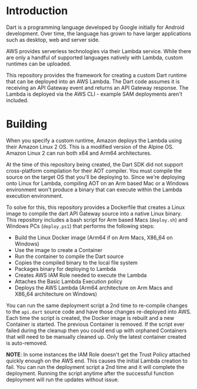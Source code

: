 # Introduction

Dart is a programming language developed by Google initially for Android development. Over time, the language has grown to have larger applications such as desktop, web and server side.

AWS provides serverless technologies via their Lambda service. While there are only a handful of supported languages natively with Lambda, custom runtimes can be uploaded. 

This repository provides the framework for creating a custom Dart runtime that can be deployed into an AWS Lambda. The Dart code assumes it is receiving an API Gateway event and returns an API Gateway response. The Lambda is deployed via the AWS CLI - example SAM deployments aren't included.

# Building

When you specify a custom runtime, Amazon deploys the Lambda using their Amazon Linux 2 OS. This is a modified version of the Alpine OS. Amazon Linux 2 can run both x64 and Arm64 architectures.

At the time of this repository being created, the Dart SDK did not support cross-platform compilation for their AOT compiler. You must compile the source on the target OS that you'll be deploying to. Since we're deploying onto Linux for Lambda, compiling AOT on an Arm based Mac or a Windows environment won't produce a binary that can execute within the Lambda execution environment.

To solve for this, this repository provides a Dockerfile that creates a Linux image to compile the dart API Gateway source into a native Linux binary. This repository includes a bash script for Arm based Macs (`deploy.sh`) and Windows PCs (`deploy.ps1`) that performs the following steps: 

- Build the Linux Docker image (Arm64 if on Arm Macs, X86_64 on Windows)
- Use the image to create a Container
- Run the container to compile the Dart source
- Copies the compiled binary to the local file system
- Packages binary for deploying to Lambda
- Creates AWS IAM Role needed to execute the Lambda
- Attaches the Basic Lambda Execution policy
- Deploys the AWS Lambda (Arm64 architecture on Arm Macs and X86_64 architecture on Windows)

You can run the same deployment script a 2nd time to re-compile changes to the `api.dart` source code and have those changes re-deployed into AWS. Each time the script is created, the Docker image is rebuilt and a new Container is started. The previous Container is removed. If the script ever failed during the cleanup then you could end up with orphaned Containers that will need to be manually cleaned up. Only the latest container created is auto-removed.

**NOTE**: In some instances the IAM Role doesn't get the Trust Policy attached quickly enough on the AWS end. This causes the initial Lambda creation to fail. You can run the deployment script a 2nd time and it will complete the deployment. Running the script anytime after the successful function deployment will run the updates without issue.